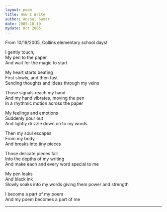 ```yaml
---
layout: poem
title: How I Write
author: Anshul Samar
date: 2005-10-19
mydate: Oct 2005
---
```


From 10/19/2005, Collins elementary school days!

I gently touch,  
My pen to the paper  
And wait for the magic to start  

My heart starts beating  
First slowly, and then fast  
Sending thoughts and ideas through my veins  

Those signals reach my hand  
And my hand vibrates, moving the pen  
In a rhythmic motion across the paper  

My feelings and emotions  
Suddenly pour out  
And lightly drizzle down on to my words  

Then my soul escapes  
From my body  
And breaks into tiny pieces  

Those delicate pieces fall  
Into the depths of my writing  
And make each and every word special to me  

My pen leaks  
And black ink  
Slowly soaks into my words giving them power and strength  

I become a part of my poem  
And my poem becomes a part of me  

---

